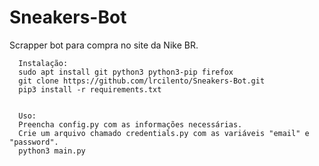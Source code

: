 # Sneakers-Bot
Scrapper bot para compra no site da Nike BR.

      Instalação:
      sudo apt install git python3 python3-pip firefox
      git clone https://github.com/lrcilento/Sneakers-Bot.git
      pip3 install -r requirements.txt
      

      Uso:
      Preencha config.py com as informações necessárias.
      Crie um arquivo chamado credentials.py com as variáveis "email" e "password".
      python3 main.py
